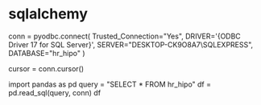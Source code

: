 # sqlalchemy

conn = pyodbc.connect(
    Trusted_Connection="Yes",
     DRIVER='{ODBC Driver 17 for SQL Server}',
     SERVER="DESKTOP-CK9O8A7\SQLEXPRESS",
     DATABASE="hr_hipo"
     )

cursor = conn.cursor()

import pandas as pd
query = "SELECT * FROM hr_hipo" 
df = pd.read_sql(query, conn)
df
